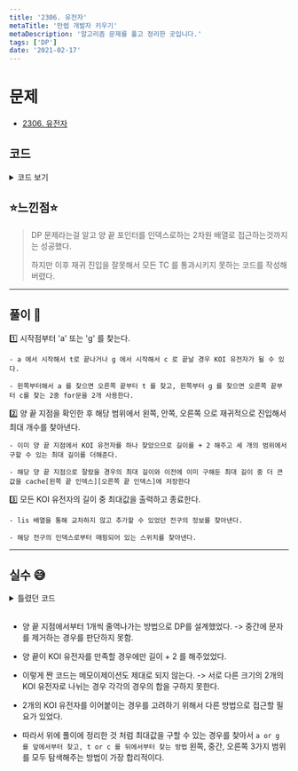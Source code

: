 ```yaml
---
title: '2306. 유전자'
metaTitle: '만렙 개발자 키우기'
metaDescription: '알고리즘 문제를 풀고 정리한 곳입니다.'
tags: ['DP']
date: '2021-02-17'
---
```


# 문제

- [2306. 유전자](https://www.acmicpc.net/problem/2306)

## 코드

<details><summary> 코드 보기 </summary>

```java
import java.io.BufferedReader;
import java.io.IOException;
import java.io.InputStreamReader;
import java.util.Arrays;

public class Q2306 {
    static String line;
    static int[][] cache;

    public static void main(String[] args) throws IOException {
        init();
        System.out.println(solution(0, line.length() - 1));
    }

    static int solution(int x, int y) {
        if(x < 0 || y >= line.length()) return 0;
        if(x >= y) return 0;
        if(cache[x][y] != -1) return cache[x][y];
        int ret = 0;

        for (int i = x; i < y; i++) {
            if(line.charAt(i) == 'a'){
                for (int j = y; j > i; j--) {
                    if(line.charAt(j) == 't'){
                        ret = Math.max(ret,
                                2 + solution(x, i - 1) +
                                solution(i + 1, j - 1) +
                                solution(j + 1, y)
                        );
                        break;
                    }
                }
            }
        }

        for (int i = x; i < y; i++) {
            if(line.charAt(i) == 'g'){
                for (int j = y; j > i; j--) {
                    if(line.charAt(j) == 'c'){
                        ret = Math.max(ret,
                                2 + solution(x, i - 1) +
                                        solution(i + 1, j - 1) +
                                        solution(j + 1, y)
                        );
                        break;
                    }
                }
            }
        }

        return cache[x][y] = ret;
    }

    static void init() throws IOException {
        BufferedReader br = new BufferedReader(new InputStreamReader(System.in));
        line = br. readLine();
        cache = new int[line.length()][line.length()];
        for (int i = 0; i < line.length(); i++) {
            Arrays.fill(cache[i], -1);
        }
    }
}
/*
static int solution(int x, int y) {
        if(x >= y) return 0;
        if(cache[x][y] != -1) return cache[x][y];

        char left = line.charAt(x), right = line.charAt(y);
        int ret = 0;

        if((left == 'a' && right == 't') || (left == 'g' && right == 'c'))
            ret = cache[x][y] = 2 + solution(x + 1, y - 1);

        ret = Math.max(ret, solution(x + 1, y));
        ret = Math.max(ret, solution(x, y - 1));

        int mid = (x + y) / 2;
        ret = Math.max(ret, solution(x, mid) + solution(mid + 1, y));
        return cache[x][y] = ret;
    }
 */
/*
agact
4

aattgc
6

atat
4
 */
```

</details>

## ⭐️느낀점⭐️

> DP 문제라는걸 알고 양 끝 포인터를 인덱스로하는 2차원 배열로 접근하는것까지는 성공했다.
>
> 하지만 이후 재귀 진입을 잘못해서 모든 TC 를 통과시키지 못하는 코드를 작성해버렸다.

<hr/>

## 풀이 📣

1️⃣ 시작점부터 'a' 또는 'g' 를 찾는다.

    - a 에서 시작해서 t로 끝나거나 g 에서 시작해서 c 로 끝날 경우 KOI 유전자가 될 수 있다.

    - 왼쪽부터해서 a 를 찾으면 오른쪽 끝부터 t 를 찾고, 왼쪽부터 g 를 찾으면 오른쪽 끝부터 c를 찾는 2중 for문을 2개 사용한다.

2️⃣ 양 끝 지점을 확인한 후 해당 범위에서 왼쪽, 안쪽, 오른쪽 으로 재귀적으로 진입해서 최대 개수를 찾아낸다.

    - 이미 양 끝 지점에서 KOI 유전자를 하나 찾았으므로 길이를 + 2 해주고 세 개의 범위에서 구할 수 있는 최대 길이를 더해준다.

    - 해당 양 끝 지점으로 잘랐을 경우의 최대 길이와 이전에 이미 구해둔 최대 길이 중 더 큰 값을 cache[왼쪽 끝 인덱스][오른쪽 끝 인덱스]에 저장한다

3️⃣ 모든 KOI 유전자의 길이 중 최대값을 출력하고 종료한다.

    - lis 배열을 통해 교차하지 않고 추가할 수 있었던 전구의 정보를 찾아낸다.

    - 해당 전구의 인덱스로부터 매핑되어 있는 스위치를 찾아낸다.

<hr/>

## 실수 😅

<details><summary> 틀렸던 코드 </summary>

```java
static int solution(int x, int y) {
        if(x >= y) return 0;
        if(cache[x][y] != -1) return cache[x][y];

        char left = line.charAt(x), right = line.charAt(y);
        int ret = 0;

        if((left == 'a' && right == 't') || (left == 'g' && right == 'c'))
            ret = cache[x][y] = 2 + solution(x + 1, y - 1);

        ret = Math.max(ret, solution(x + 1, y));
        ret = Math.max(ret, solution(x, y - 1));

        int mid = (x + y) / 2;
        ret = Math.max(ret, solution(x, mid) + solution(mid + 1, y));
        return cache[x][y] = ret;
}
```

</details>

<br/>

- 양 끝 지점에서부터 1개씩 줄역나가는 방법으로 DP를 설계했었다. -> 중간에 문자를 제거하는 경우를 판단하지 못함.

* 양 끝이 KOI 유전자를 만족할 경우에만 길이 + 2 를 해주었었다.

- 이렇게 짠 코드는 메모이제이션도 제대로 되지 않는다. -> 서로 다른 크기의 2개의 KOI 유전자로 나뉘는 경우 각각의 경우의 합을 구하지 못한다.

* 2개의 KOI 유전자를 이어붙이는 경우를 고려하기 위해서 다른 방법으로 접근할 필요가 있었다.

- 따라서 위에 풀이에 정리한 것 처럼 최대값을 구할 수 있는 경우를 찾아서 `a or g 를 앞에서부터 찾고, t or c 를 뒤에서부터 찾는 방법` 왼쪽, 중간, 오른쪽 3가지 범위를 모두 탐색해주는 방법이 가장 합리적이다.
